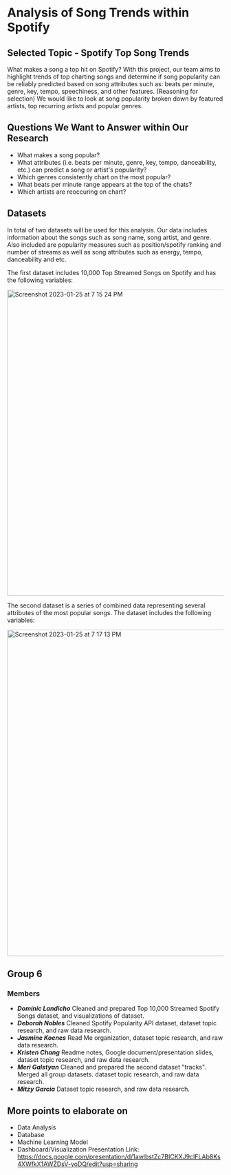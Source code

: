 # Analysis of Song Trends within Spotify #
## Selected Topic - Spotify Top Song Trends
What makes a song a top hit on Spotify? With this project, our team aims to highlight trends of top charting songs and determine if song popularity can be reliably predicted based on song attributes such as: beats per minute, genre, key, tempo, speechiness, and other features. (Reasoning for selection) We would like to look at song popularity broken down by featured artists, top recurring artists and popular genres.

## Questions We Want to Answer within Our Research
* What makes a song popular? 
* What attributes (i.e. beats per minute, genre, key, tempo, danceability, etc.) can predict a song or artist's popularity?
* Which genres consistently chart on the most popular?
* What beats per minute range appears at the top of the chats?
* Which artists are reoccuring on chart?

## Datasets

In total of two datasets will be used for this analysis. Our data includes information about the songs such as song name, song artist, and genre. Also included are popularity measures such as position/spotify ranking and number of streams as well as song attributes such as energy, tempo, danceability and etc.

The first dataset includes 10,000 Top Streamed Songs on Spotify and has the following variables: 

<img width="710" alt="Screenshot 2023-01-25 at 7 15 24 PM" src="https://user-images.githubusercontent.com/111609994/214751106-839b6dc6-7b2a-4296-b9f1-0e0d23b4af45.png">

The second dataset is a series of combined data representing several attributes of the most popular songs. The dataset includes the following variables:

<img width="757" alt="Screenshot 2023-01-25 at 7 17 13 PM" src="https://user-images.githubusercontent.com/111609994/214751288-9da9cb0d-aa6b-4f69-bed6-1084bf79b1ed.png">


## Group 6

### Members
* ***Dominic Landicho***
Cleaned and prepared Top 10,000 Streamed Spotify Songs dataset, and visualizations of dataset.
* ***Deborah Nobles***
Cleaned Spotify Popularity API dataset, dataset topic research, and raw data research.
* ***Jasmine Koenes***
Read Me organization, dataset topic research, and raw data research.
* ***Kristen Chang***
Readme notes, Google document/presentation slides, dataset topic research, and raw data research.
* ***Meri Galstyan***
Cleaned and prepared the second dataset "tracks". Merged all group datasets. dataset topic research, and raw data research.
* ***Mitzy Garcia***
Dataset topic research, and raw data research.

## More points to elaborate on
* Data Analysis
* Database
* Machine Learning Model
* Dashboard/Visualization
Presentation Link: https://docs.google.com/presentation/d/1awlbstZc7BICKXJ9cIFLAb8Ks4XWfkX1AWZDsV-yoDQ/edit?usp=sharing  
